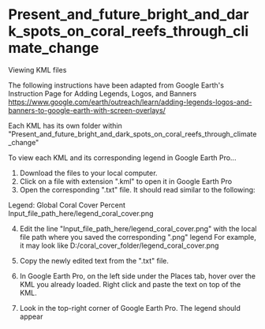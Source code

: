 # Present_and_future_bright_and_dark_spots_on_coral_reefs_through_climate_change

Viewing KML files

The following instructions have been adapted from Google Earth's Instruction Page for Adding Legends, Logos, and Banners
https://www.google.com/earth/outreach/learn/adding-legends-logos-and-banners-to-google-earth-with-screen-overlays/

Each KML has its own folder within "Present_and_future_bright_and_dark_spots_on_coral_reefs_through_climate_change"

To view each KML and its corresponding legend in Google Earth Pro...
1) Download the files to your local computer.
2) Click on a file with extension ".kml" to open it in Google Earth Pro
3) Open the corresponding ".txt" file. It should read similar to the following:
  <ScreenOverlay>
     <name>
         Legend: Global Coral Cover Percent
     </name>
     <Icon>
       <href>Input_file_path_here/legend_coral_cover.png</href>
     </Icon>
     <overlayXY x="1" y="1" xunits="fraction" yunits="fraction"/>
     <screenXY x="1" y="1" xunits="fraction" yunits="fraction"/>
     <rotationXY x="0.5" y="0.5" xunits="fraction" yunits="fraction"/>
     <size x="0" y="0" xunits="pixels" yunits="pixels"/>
  </ScreenOverlay>
  
4) Edit the line "<href>Input_file_path_here/legend_coral_cover.png</href>" with the local file path where you saved the corresponding ".png" legend
For example, it may look like  <href>D:/coral_cover_folder/legend_coral_cover.png</href>

5) Copy the newly edited text from the ".txt" file.

6) In Google Earth Pro, on the left side under the Places tab, hover over the KML you already loaded. Right click and paste the text on top of the KML.

7) Look in the top-right corner of Google Earth Pro. The legend should appear
